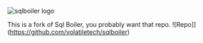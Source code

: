 ![sqlboiler logo](http://i.imgur.com/ilkv0r9.png)

This is a fork of Sql Boiler, you probably want that repo.  ![Repo]](https://github.com/volatiletech/sqlboiler)
